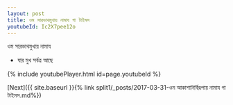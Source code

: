 ```yaml
---
layout: post
title: ওম সারভাথমুখায় নামায গা টাইমস
youtubeId: Ic2X7pee12o
---
```

 
 
 ওম সারভাথমুখায় নামায  
 
 -  যার মুখ সর্বত্র আছে 
 
  
 
  
 
 
 
 
 
 


{% include youtubePlayer.html id=page.youtubeId %}
 
[Next]({{ site.baseurl }}{% link  split1/_posts/2017-03-31-ওম আকাশানির্বিরূপায় নামায গা টাইমস.md%})
 
